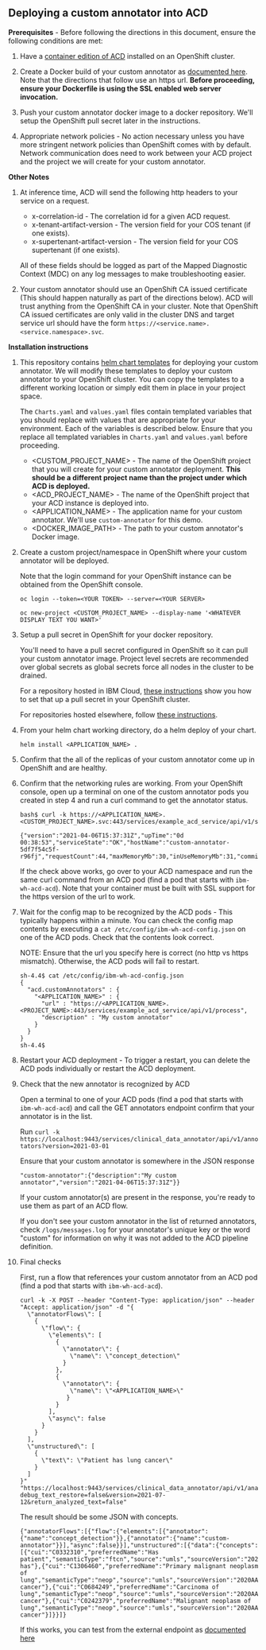 ## Deploying a custom annotator into ACD

**Prerequisites** - Before following the directions in this document, ensure the following conditions are met:

1. Have a [container edition of ACD](https://ibm.github.io/acd-containers/) installed on an OpenShift cluster.

2. Create a Docker build of your custom annotator as [documented here](https://github.com/Alvearie/acd-extension-framework/tree/main/acd-annotator-python#deployment-considerations).  Note that the directions that follow use an https url.  **Before proceeding, ensure your Dockerfile is using the SSL enabled web server invocation.**

3. Push your custom annotator docker image to a docker repository.  We'll setup the OpenShift pull secret later in the instructions.

4. Appropriate network policies - No action necessary unless you have more stringent network policies than OpenShift comes with by default.  Network communication does need to work between your ACD project and the project we will create for your custom annotator.

**Other Notes**

1. At inference time, ACD will send the following http headers to your service on a request.
   - x-correlation-id - The correlation id for a given ACD request.
   - x-tenant-artifact-version - The version field for your COS tenant (if one exists).
   - x-supertenant-artifact-version - The version field for your COS supertenant (if one exists).

   All of these fields should be logged as part of the Mapped Diagnostic Context (MDC) on any log messages to make troubleshooting easier.

2. Your custom annotator should use an OpenShift CA issued certificate (This should happen naturally as part of the directions below). ACD will trust anything from the OpenShift CA in your cluster. Note that OpenShift CA issued certificates are only valid in the cluster DNS and target service url should have the form `https://<service.name>.<service.namespace>.svc`.


**Installation instructions**

1) This repository contains [helm chart templates](https://github.com/Alvearie/acd-extension-framework/blob/main/acd-annotator-python/helm-charts/custom-annotator-template) for deploying your custom annotator.  We will modify these templates to deploy your custom annotator to your OpenShift cluster.  You can copy the templates to a different working location or simply edit them in place in your project space.

    The `Charts.yaml` and `values.yaml` files contain templated variables that you should replace with values that are appropriate for your environment.  Each of the variables is described below.  Ensure that you replace all templated variables in `Charts.yaml` and `values.yaml` before proceeding.

    * <CUSTOM_PROJECT_NAME> - The name of the OpenShift project that you will create for your custom annotator deployment.  **This should be a different project name than the project under which ACD is deployed.**
    * <ACD_PROJECT_NAME> - The name of the OpenShift project that your ACD instance is deployed into.
    * <APPLICATION_NAME> - The application name for your custom annotator.  We'll use `custom-annotator` for this demo.
    * <DOCKER_IMAGE_PATH> - The path to your custom annotator's Docker image.

2) Create a custom project/namespace in OpenShift where your custom annotator will be deployed.

    Note that the login command for your OpenShift instance can be obtained from the OpenShift console.

    `oc login --token=<YOUR TOKEN> --server=<YOUR SERVER>`

    `oc new-project <CUSTOM_PROJECT_NAME> --display-name '<WHATEVER DISPLAY TEXT YOU WANT>'`

3) Setup a pull secret in OpenShift for your docker repository.

    You'll need to have a pull secret configured in OpenShift so it can pull your custom annotator image.  Project level secrets are recommended over global secrets as global secrets force all nodes in the cluster to be drained.

    For a repository hosted in IBM Cloud, [these instructions](https://cloud.ibm.com/docs/openshift?topic=openshift-registry#other_registry_accounts) show you how to set that up a pull secret in your OpenShift cluster.  

    For repositories hosted elsewhere, follow [these instructions](https://kubernetes.io/docs/tasks/configure-pod-container/configure-service-account/#add-imagepullsecrets-to-a-service-account).


4) From your helm chart working directory, do a helm deploy of your chart.

    ```
    helm install <APPLICATION_NAME> .
    ```

5) Confirm that the all of the replicas of your custom annotator come up in OpenShift and are healthy.

6) Confirm that the networking rules are working.  From your OpenShift console, open up a terminal on one of the custom annotator pods you created in step 4 and run a curl command to get the annotator status.

    ```
    bash$ curl -k https://<APPLICATION_NAME>.<CUSTOM_PROJECT_NAME>.svc:443/services/example_acd_service/api/v1/status

    {"version":"2021-04-06T15:37:31Z","upTime":"0d 00:38:53","serviceState":"OK","hostName":"custom-annotator-
    5df7f54c5f-r96fj","requestCount":44,"maxMemoryMb":30,"inUseMemoryMb":31,"commitedMemoryMb":47,"availableProcessors":16}
    ```

    If the check above works, go over to your ACD namespace and run the same curl command from an ACD pod (find a pod that starts with
`ibm-wh-acd-acd`).  Note that your container must be built with SSL support for the https version of the url to work.

7) Wait for the config map to be recognized by the ACD pods - This typically happens within a minute.  You can check the config map contents by executing a `cat /etc/config/ibm-wh-acd-config.json` on one of the ACD pods.  Check that the contents look correct.

    NOTE: Ensure that the url you specify here is correct (no http vs https mismatch).  Otherwise, the ACD pods will fail to restart.

    ```
    sh-4.4$ cat /etc/config/ibm-wh-acd-config.json
    {
      "acd.customAnnotators" : {
        "<APPLICATION_NAME>" : {
          "url" : "https://<APPLICATION_NAME>.<PROJECT_NAME>:443/services/example_acd_service/api/v1/process",
          "description" : "My custom annotator"
        }
      }
    }
    sh-4.4$
    ```

8) Restart your ACD deployment - To trigger a restart, you can delete the ACD pods individually or restart the ACD deployment.

9) Check that the new annotator is recognized by ACD

    Open a terminal to one of your ACD pods (find a pod that starts with `ibm-wh-acd-acd`) and call the GET annotators endpoint confirm that your annotator is in the list.

    Run
    `curl -k  https://localhost:9443/services/clinical_data_annotator/api/v1/annotators?version=2021-03-01`

    Ensure that your custom annotator is somewhere in the JSON response

    `"custom-annotator":{"description":"My custom annotator","version":"2021-04-06T15:37:31Z"}}`

    If your custom annotator(s) are present in the response, you're ready to use them as part of an ACD flow.

    If you don't see your custom annotator in the list of returned annotators, check `/logs/messages.log` for your annotator's unique key or the word "custom" for information on why it was not added to the ACD pipeline definition.

10) Final checks

    First, run a flow that references your custom annotator from an ACD pod (find a pod that starts with `ibm-wh-acd-acd`).  

    ```
    curl -k -X POST --header "Content-Type: application/json" --header "Accept: application/json" -d "{
      \"annotatorFlows\": [
        {
          \"flow\": {
            \"elements\": [
              {
                \"annotator\": {
                  \"name\": \"concept_detection\"
                }
              },
              {
                \"annotator\": {
                  \"name\": \"<APPLICATION_NAME>\"
                 }
              }
            ],
            \"async\": false
          }
        }
      ],
      \"unstructured\": [
        {
          \"text\": \"Patient has lung cancer\"
        }
      ]
    }" "https://localhost:9443/services/clinical_data_annotator/api/v1/analyze?debug_text_restore=false&version=2021-07-12&return_analyzed_text=false"
    ```

    The result should be some JSON with concepts.  

    ```
    {"annotatorFlows":[{"flow":{"elements":[{"annotator":{"name":"concept_detection"}},{"annotator":{"name":"custom-annotator"}}],"async":false}}],"unstructured":[{"data":{"concepts":[{"cui":"C0332310","preferredName":"Has patient","semanticType":"ftcn","source":"umls","sourceVersion":"2020AA","type":"umls.FunctionalConcept","begin":0,"end":11,"coveredText":"Patient has"},{"cui":"C1306460","preferredName":"Primary malignant neoplasm of lung","semanticType":"neop","source":"umls","sourceVersion":"2020AA","type":"umls.NeoplasticProcess","begin":12,"end":23,"coveredText":"lung cancer"},{"cui":"C0684249","preferredName":"Carcinoma of lung","semanticType":"neop","source":"umls","sourceVersion":"2020AA","type":"umls.NeoplasticProcess","begin":12,"end":23,"coveredText":"lung cancer"},{"cui":"C0242379","preferredName":"Malignant neoplasm of lung","semanticType":"neop","source":"umls","sourceVersion":"2020AA","type":"umls.NeoplasticProcess","begin":12,"end":23,"coveredText":"lung cancer"}]}}]}
    ```

    If this works, you can test from the external endpoint as [documented here](https://ibm.github.io/acd-containers/security/manage-access/)
